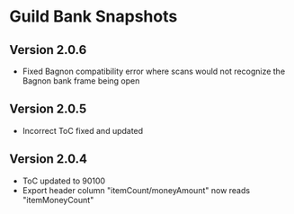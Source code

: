 # Guild Bank Snapshots
## Version 2.0.6
- Fixed Bagnon compatibility error where scans would not recognize the Bagnon bank frame being open

## Version 2.0.5
- Incorrect ToC fixed and updated

## Version 2.0.4
- ToC updated to 90100
- Export header column "itemCount/moneyAmount" now reads "itemMoneyCount"